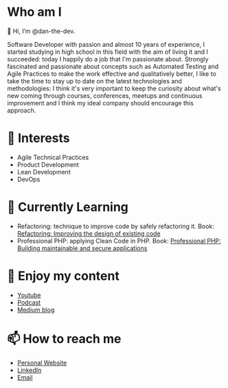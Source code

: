 # Who am I
👋 Hi, I’m @dan-the-dev. 

Software Developer with passion and almost 10 years of experience, 
I started studying in high school in this field with the aim of living it and I succeeded: today I happily do a job that I'm passionate about.
Strongly fascinated and passionate about concepts such as Automated Testing and Agile Practices to make the work effective and qualitatively better, 
I like to take the time to stay up to date on the latest technologies and methodologies: 
I think it's very important to keep the curiosity about what's new coming through courses, conferences, meetups 
and continuous improvement and I think my ideal company should encourage this approach. 

# 👀 Interests
- Agile Technical Practices
- Product Development
- Lean Development
- DevOps

# 🌱 Currently Learning
- Refactoring: technique to improve code by safely refactoring it. Book: [Refactoring: Improving the design of existing code](https://amzn.to/2XnT0oa)
- Professional PHP: applying Clean Code in PHP. Book: [Professional PHP: Building maintainable and secure applications](https://amzn.to/3zj1av5)

# 💞️ Enjoy my content

- [Youtube](https://www.youtube.com/channel/UCow5aybmZhzR7HbPf8JmcmA)
- [Podcast](https://open.spotify.com/show/2ivOpZJj1py7bcGpiCfeHp)
- [Medium blog](https://medium.com/@dan-the-dev)

# 📫 How to reach me

- [Personal Website](https://www.dan-the-dev.it/)
- [LinkedIn](https://www.linkedin.com/in/daniele-scillia/)
- [Email](mailto:daniele.scillia@gmail.com)

<!---
dan-the-dev/dan-the-dev is a ✨ special ✨ repository because its `README.md` (this file) appears on your GitHub profile.
You can click the Preview link to take a look at your changes.
--->
